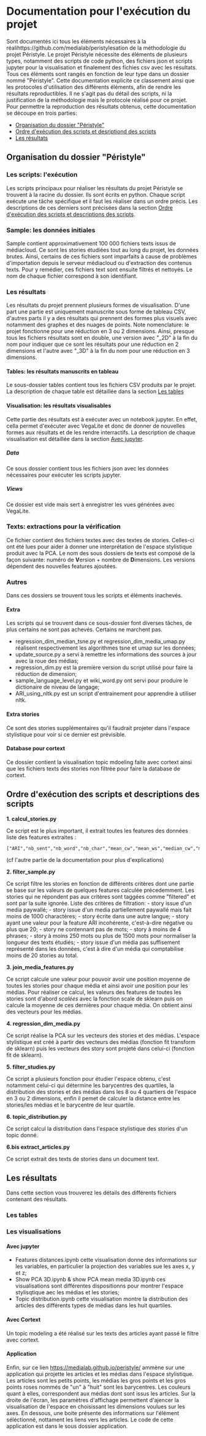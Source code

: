 # Documentation pour l'exécution du projet
Sont documentés ici tous les éléments nécessaires à la réalihttps://github.com/medialab/peristylesation de la méthodologie du projet Péristyle. 
Le projet Péristyle nécessite des éléments de plusieurs types, notamment des scripts de code python, des fichiers json et scripts jupyter pour la visualisation et finalement des fichies csv avec les résultats. Tous ces éléments sont rangés en fonction de leur type dans un dossier nommé "Péristyle". Cette documentation explicite ce classement ainsi que les protocoles d'utilisation des différents éléments, afin de rendre les résultats reproductibles.
Il ne s'agit pas du détail des scripts, ni la justification de la méthodologie mais le protocole réalisé pour ce projet. Pour permettre la reproduction des résultats obtenus, cette documentation se découpe en trois parties:
  - [Organisation du dossier "Péristyle"](#organisation-dossier)
  - [Ordre d'exécution des scripts et desriptiond des scripts](#ordre-script)
  - [Les résultats](#resultats)
## Organisation du dossier "Péristyle"<a name="organisation-dossier"></a>
### Les scripts: l'exécution 
Les scripts principaux pour réaliser les résultats du projet Péristyle se trouvent à la racine du dossier. Ils sont écrits en python. Chaque script exécute une tâche spécifique et il faut les réaliser dans un ordre précis. Les descriptions de ces derniers sont précisées dans la section [Ordre d'exécution des scripts et descriptions des scripts](#ordre-script).
### Sample: les données initiales
Sample contient approximativement 100 000 fichiers texts issus de médiacloud. Ce sont les stories étudiées tout au long du projet, les données brutes. Ainsi, certains de ces fichiers sont imparfaits à cause de problèmes d'importation depuis le serveur médiacloud ou d'extraction des contenus texts. Pour y remédier, ces fichiers text sont ensuite filtrés et nettoyés.
Le nom de chaque fichier correspond à son identifiant. 
### Les résultats
Les résultats du projet prennent plusieurs formes de visualisation. D'une part une partie est uniquement manuscrite sous forme de tableau CSV, d'autres parts il y a des résultats qui prennent des formes plus visuels avec notamment des graphes et des nuages de points.
  Note nomenclature: le projet fonctionne pour une réduction en 3 ou 2 dimensions. Ainsi, presque tous les fichiers résultats sont en double, une version avec "_2D" à la fin du nom pour indiquer que ce sont les résultats pour une réduction en 2 dimensions et l'autre avec "_3D" à la fin du nom pour une réduction en 3 dimensions.
#### Tables: les résultats manuscrits en tableau
Le sous-dossier tables contient tous les fichiers CSV produits par le projet. La description de chaque table est détaillée dans la section [Les tables](#les-tables) 
#### Visualisation: les résultats visualisables
Cette partie des résultats est à exécuter avec un notebook jupyter. En effet, cella permet d'exécuter avec VegaLite et donc de donner de nouvelles formes aux résultats et de les rendre interractifs. La description de chaque visualisation est détaillée dans la section [Avec jupyter](#avec-jupyter).
##### Data
Ce sous dossier contient tous les fichiers json avec les données nécessaires pour exécuter les scripts jupyter.
##### Views
Ce dossier est vide mais sert à enregistrer les vues générées avec VegaLite. 
### Texts: extractions pour la vérification
Ce fichier contient des fichiers textes avec des textes de stories. Celles-ci ont été lues pour aider à donner une interprétation de l'espace stylistique produit avec la PCA. Le nom des sous dossiers de texts est composé de la façon suivante: numéro de **V**ersion + nombre de **D**imensions. Les versions dépendent des nouvelles features ajoutées.
### Autres
Dans ces dossiers se trouvent tous les scripts et éléments inachevés. 
#### Extra
Les scripts qui se trouvent dans ce sous-dossier font diverses tâches, de plus certains ne sont pas achevés. Certains ne marchent pas.
  - regression_dim_median_tsne.py et regression_dim_media_umap.py réalisent respectivement les algorithmes tsne et umap sur les données; 
  - update_source.py a servi à remettre les informations des sources à jour avec la roue des médias;
  - regression_dim.py est la première version du script utilisé pour faire la réduction de dimension;
  - sample_language_level.py et wiki_word.py ont servi pour produire le dictionaire de niveau de langage;
  - ARI_using_nltk.py est un script d'entrainement pour apprendre à utiliser nltk.
  
#### Extra stories
Ce sont des stories supplémentaires qu'il faudrait projeter dans l'espace stylistique pour voir si ce dernier est prévisible. 
#### Database pour cortext
Ce dossier contient la visualisation topic mdoeling faite avec cortext ainsi que les fichiers texts des stories non filtrée pour faire la database de cortext. 

## Ordre d'exécution des scripts et descriptions des scripts<a name="ordre-script"></a>
  **1. calcul_stories.py**
  
  Ce script est le plus important, il extrait toutes les features des données
  liste des features extraites :
    
    ["ARI","nb_sent","nb_word","nb_char","mean_cw","mean_ws","median_cw","median_ws","shortwords_prop","longwords_prop","max_len_word","dictwords_prop","proper_noun_prop","negation_prop1","negation_prop2","subjectivity_prop1","subjectivity_prop2","interpellation_prop1","interpellation_prop2","nous_prop1","nous_prop2","verb_prop","past_verb_cardinality","pres_verb_cardinality","fut_verb_cardinality","imp_verb_cardinality","other_verb_cardinality","past_verb_prop","pres_verb_prop","fut_verb_prop","imp_verb_prop","plur_verb_prop","sing_verb_prop","tenses_diversity","conditional_prop","question_prop","exclamative_prop","quote_prop","bracket_prop","noun_prop","cconj_prop","sconj_prop","pronp_prop","adj_prop","adv_prop","a","e","i","l","n","o","sttr","comma_prop","numbers_prop","level0_prop","level1_prop","level2_prop","autre_prop","ner_prop","person_prop","norp_prop","fac_prop","org_prop","gpe_prop","loc_prop","product_prop","event_prop"] 
    
(cf l'autre partie de la documentation pour plus d'explications)
  
  **2. filter_sample.py**
  
  Ce script filtre les stories en fonction de différents critères dont une partie se base sur les valeurs de quelques features calculée précedemment. Les stories qui ne répondent pas aux critères sont taggées comme "filtered" et sont par la suite ignorée.
  Liste des critères de filtration:
            - story issue d'un media paywallé;
            - story issue d'un media partiellement paywallé mais fait moins de 1000 charactères;
            - story écrite dans une autre langue;
            - story ayant une valeur pour la feature ARI incohérente, c'est-à-dire négative ou plus que 20;
            - story ne contennant pas de mots;
            - story à moins de 4 phrases;
            - story à moins 250 mots ou plus de 1500 mots pour normaliser la longueur des texts étudiés;
            - story issue d'un média pas suffisement représenté dans les données, c'est à dire d'un média qui comptabilise moins de 20 stories au total.
            
  **3. join_media_features.py**
  
  Ce script calcule une valeur pour pouvoir avoir une position moyenne de toutes les stories pour chaque média et ainsi avoir une position pour les médias. Pour réaliser ce calcul, les valeurs des features de toutes les stories sont d'abord *scalées* avec la fonction scale de sklearn puis on calcule la moyenne de ces dernières pour chaque média. On obtient ainsi des vecteurs pour les médias.  
  
  **4. regression_dim_media.py**
  
  Ce script réalise la PCA sur les vecteurs des stories et des médias. L'espace stylistique est créé à partir des vecteurs des médias (fonction fit transform de sklearn) puis les vecteurs des story sont projeté dans celui-ci (fonction fit de sklearn). 
  
  **5. filter_studies.py**
  
  Ce script a plusieurs fonction pour étudier l'espace obtenu, c'est notamment celui-ci qui détermine les barycentres des quartiles, la distribution des stories et des médias dans les 8 ou 4 quartiers de l'espace en 3 ou 2 dimensions, enfin il pemet de calculer la distance entre les stories/les médias et le barycentre de leur quartile.
  
  **6. topic_distribution.py**
  
  Ce script calcul la distribution dans l'espace stylistique des stories d'un topic donné.
  
  **6.bis extract_articles.py**
  
  Ce script extrait des texts de stories dans un document text.

## Les résultats<a name="resultats"></a>
Dans cette section vous trouverez les détails des différents fichiers contenant des résultats. 

### Les tables<a name="les-tables"></a>

### Les visualisations
#### Avec jupyter<a name="avec-jupyter"></a>
  - Features distances.ipynb cette visualisation donne des informations sur les variables, en particulier la projection des variables sue les axes x, y et z;
  - Show PCA 3D.ipynb & show PCA mean media 3D.ipynb ces visualisations sont différentes dispositionns pour montrer l'espace stylisqtique aec les médias et les stories;
  - Topic distribution.ipynb cette visualisation montre la distribution des articles des différents types de médias dans les huit quartiles. 
#### Avec Cortext
Un topic modeling a été réalisé sur les texts des articles ayant passé le filtre avec cortext.
#### Application
Enfin, sur ce lien https://medialab.github.io/peristyle/ ammène sur une application qui projette les articles et les médias dans l'espace stylistique.  
Les articles sont les petits points, les médias les gros points et les gros points roses nommés de "un" à "huit" sont les barycentres. Les couleurs quant à elles, correspondent aux médias dont sont issus les articles. Sur la droite de l'écran, les paramètres d'affichage permettent d'ajencer la visualisation de l'espace en choisissant les dimensions voulues sur les axes. En dessous, une boite présente des informations sur l'élément séléctionné, nottament les liens vers les articles.
Le code de cette application est dans le sous dossier application.
